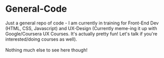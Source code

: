 # General-Code
Just a general repo of code - I am currently in training for Front-End Dev (HTML, CSS, Javascript) and UX-Design (Currently meme-ing it up with Google/Coursera UX Courses. It's actually pretty fun! Let's talk if you're interested/doing courses as well).  
<br>
Nothing much else to see here though!
